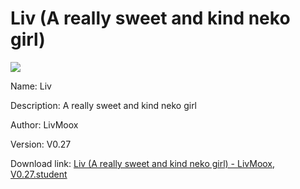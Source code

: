 # Liv (A really sweet and kind neko girl)

<img src = "https://raw.githubusercontent.com/Arbiter1223/Koukou-Gurashi-Custom-Students/master/Students/Files/Liv%20(A%20really%20sweet%20and%20kind%20neko%20girl).png">

Name: Liv

Description: A really sweet and kind neko girl

Author: LivMoox

Version: V0.27

Download link: <a href="https://raw.githubusercontent.com/Arbiter1223/Koukou-Gurashi-Custom-Students/master/Students/Files/Liv%20(A%20really%20sweet%20and%20kind%20neko%20girl)%20-%20LivMoox%2C%20V0.27.student">Liv (A really sweet and kind neko girl) - LivMoox, V0.27.student</a>
